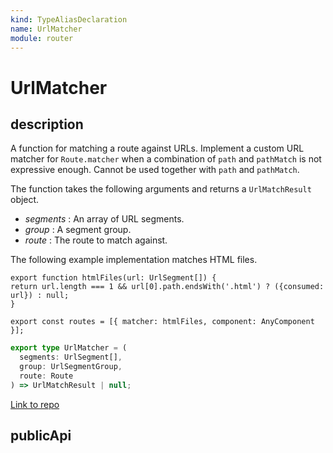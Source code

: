```yaml
---
kind: TypeAliasDeclaration
name: UrlMatcher
module: router
---
```


# UrlMatcher

## description

A function for matching a route against URLs. Implement a custom URL matcher
for `Route.matcher` when a combination of `path` and `pathMatch`
is not expressive enough. Cannot be used together with `path` and `pathMatch`.

The function takes the following arguments and returns a `UrlMatchResult` object.

- _segments_ : An array of URL segments.
- _group_ : A segment group.
- _route_ : The route to match against.

The following example implementation matches HTML files.

```
export function htmlFiles(url: UrlSegment[]) {
return url.length === 1 && url[0].path.endsWith('.html') ? ({consumed: url}) : null;
}

export const routes = [{ matcher: htmlFiles, component: AnyComponent }];
```

```ts
export type UrlMatcher = (
  segments: UrlSegment[],
  group: UrlSegmentGroup,
  route: Route
) => UrlMatchResult | null;
```

[Link to repo](https://github.com/timdeschryver/angular/blob/master/packages/router/src/config.ts#L66-L67)

## publicApi
